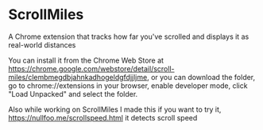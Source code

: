 # ScrollMiles
 A Chrome extension that tracks how far you've scrolled and displays it as real-world distances

You can install it from the Chrome Web Store at https://chrome.google.com/webstore/detail/scroll-miles/clembmegdbjahnkadhogeldgfdjjljme, or you can download the folder, go to chrome://extensions in your browser, enable developer mode, click "Load Unpacked" and select the folder.

Also while working on ScrollMiles I made this if you want to try it, https://nullfoo.me/scrollspeed.html it detects scroll speed
